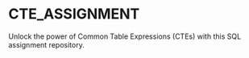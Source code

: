 # CTE_ASSIGNMENT
Unlock the power of Common Table Expressions (CTEs) with this SQL assignment repository. 
